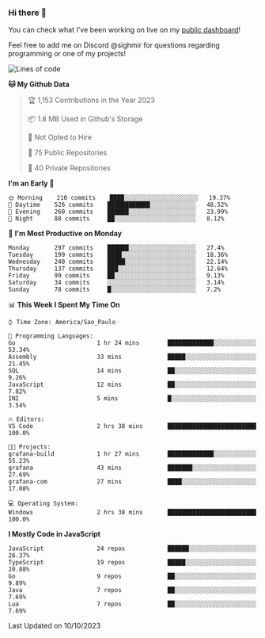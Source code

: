 ### Hi there 👋

<!--
**guicaulada/guicaulada** is a ✨ _special_ ✨ repository because its `README.md` (this file) appears on your GitHub profile.

Here are some ideas to get you started:

- 🔭 I’m currently working on ...
- 🌱 I’m currently learning ...
- 👯 I’m looking to collaborate on ...
- 🤔 I’m looking for help with ...
- 💬 Ask me about ...
- 📫 How to reach me: ...
- 😄 Pronouns: ...
- ⚡ Fun fact: ...
-->

You can check what I've been working on live on my [public dashboard](https://guicaulada.grafana.net/public-dashboards/7b7f644500ec4e6cb5d7a4e7b5ed0dab)!

Feel free to add me on Discord @sighmir for questions regarding programming or one of my projects!

<!--START_SECTION:waka-->
![Lines of code](https://img.shields.io/badge/From%20Hello%20World%20I%27ve%20Written-17.7%20million%20lines%20of%20code-blue)

**🐱 My Github Data** 

> 🏆 1,153 Contributions in the Year 2023
 > 
> 📦 1.8 MB Used in Github's Storage 
 > 
> 🚫 Not Opted to Hire
 > 
> 📜 75 Public Repositories 
 > 
> 🔑 40 Private Repositories  
 > 
**I'm an Early 🐤** 

```text
🌞 Morning    210 commits    ████░░░░░░░░░░░░░░░░░░░░░   19.37% 
🌆 Daytime    526 commits    ████████████░░░░░░░░░░░░░   48.52% 
🌃 Evening    260 commits    ██████░░░░░░░░░░░░░░░░░░░   23.99% 
🌙 Night      88 commits     ██░░░░░░░░░░░░░░░░░░░░░░░   8.12%

```
📅 **I'm Most Productive on Monday** 

```text
Monday       297 commits    ██████░░░░░░░░░░░░░░░░░░░   27.4% 
Tuesday      199 commits    ████░░░░░░░░░░░░░░░░░░░░░   18.36% 
Wednesday    240 commits    █████░░░░░░░░░░░░░░░░░░░░   22.14% 
Thursday     137 commits    ███░░░░░░░░░░░░░░░░░░░░░░   12.64% 
Friday       99 commits     ██░░░░░░░░░░░░░░░░░░░░░░░   9.13% 
Saturday     34 commits     ░░░░░░░░░░░░░░░░░░░░░░░░░   3.14% 
Sunday       78 commits     █░░░░░░░░░░░░░░░░░░░░░░░░   7.2%

```


📊 **This Week I Spent My Time On** 

```text
⌚︎ Time Zone: America/Sao_Paulo

💬 Programming Languages: 
Go                       1 hr 24 mins        █████████████░░░░░░░░░░░░   53.34% 
Assembly                 33 mins             █████░░░░░░░░░░░░░░░░░░░░   21.45% 
SQL                      14 mins             ██░░░░░░░░░░░░░░░░░░░░░░░   9.26% 
JavaScript               12 mins             ██░░░░░░░░░░░░░░░░░░░░░░░   7.82% 
INI                      5 mins              █░░░░░░░░░░░░░░░░░░░░░░░░   3.54%

🔥 Editors: 
VS Code                  2 hrs 38 mins       █████████████████████████   100.0%

🐱‍💻 Projects: 
grafana-build            1 hr 27 mins        █████████████░░░░░░░░░░░░   55.23% 
grafana                  43 mins             ███████░░░░░░░░░░░░░░░░░░   27.69% 
grafana-com              27 mins             ████░░░░░░░░░░░░░░░░░░░░░   17.08%

💻 Operating System: 
Windows                  2 hrs 38 mins       █████████████████████████   100.0%

```

**I Mostly Code in JavaScript** 

```text
JavaScript               24 repos            ██████░░░░░░░░░░░░░░░░░░░   26.37% 
TypeScript               19 repos            █████░░░░░░░░░░░░░░░░░░░░   20.88% 
Go                       9 repos             ██░░░░░░░░░░░░░░░░░░░░░░░   9.89% 
Java                     7 repos             ██░░░░░░░░░░░░░░░░░░░░░░░   7.69% 
Lua                      7 repos             ██░░░░░░░░░░░░░░░░░░░░░░░   7.69%

```



 Last Updated on 10/10/2023
<!--END_SECTION:waka-->
